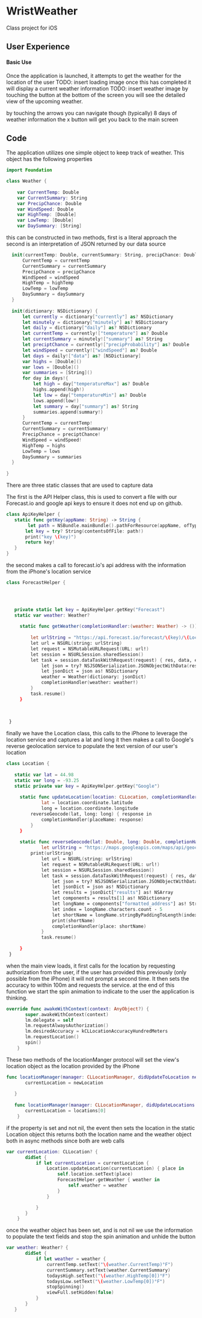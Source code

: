 WristWeather
===============
Class project for iOS

User Experience
----------------------
#### Basic Use
Once the application is launched, it attempts to get the weather for the location of the user
TODO: insert loading image
once this has completed it will display a current weather information
TODO: insert weather image
by touching the button at the bottom of the screen you will see the detailed view of
the upcoming weather.

by touching the arrows you can navigate though (typically) 8 days of weather information
the x button will get you back to the main screen

Code
-----------
The application utilizes one simple object to keep track of weather.
This object has the following properties
``` swift
import Foundation

class Weather {
    
    var CurrentTemp: Double
    var CurrentSummary: String
    var PrecipChance: Double
    var WindSpeed: Double
    var HighTemp: [Double]
    var LowTemp: [Double]
    var DaySummary: [String]
  ```
  this can be constructed in two methods, first is a literal approach
  the second is an interpretation of JSON returned by our data source
  ``` swift
    init(currentTemp: Double, currentSummary: String, precipChance: Double, windSpeed: Double, highTemp: [Double], lowTemp: [Double], daySummary: [String]) {
        CurrentTemp = currentTemp
        CurrentSummary = currentSummary
        PrecipChance = precipChance
        WindSpeed = windSpeed
        HighTemp = highTemp
        LowTemp = lowTemp
        DaySummary = daySummary
    }
    
    init(dictionary: NSDictionary) {
        let currently = dictionary["currently"] as? NSDictionary
        let minutely = dictionary["minutely"] as? NSDictionary
        let daily = dictionary["daily"] as? NSDictionary
        let currentTemp = currently!["temperature"] as? Double
        let currentSummary = minutely!["summary"] as? String
        let preciptChance = currently!["precipProbability"] as? Double
        let windSpeed = currently!["windSpeed"] as? Double
        let days = daily!["data"] as? [NSDictionary]
        var highs = [Double]()
        var lows = [Double]()
        var summaries = [String]()
        for day in days!{
            let high = day["temperatureMax"] as? Double
            highs.append(high!)
            let low = day["temperatureMin"] as? Double
            lows.append(low!)
            let summary = day["summary"] as? String
            summaries.append(summary!)
        }
        CurrentTemp = currentTemp!
        CurrentSummary = currentSummary!
        PrecipChance = preciptChance!
        WindSpeed = windSpeed!
        HighTemp = highs
        LowTemp = lows
        DaySummary = summaries
    }
    
}
```

There are three static classes that are used to 
capture data

The first is the API Helper class, this is used to convert
a file with our Forecast.io and google api keys to ensure it does not
end up on github.
``` swift
class ApiKeyHelper { 
   static func getKey(appName: String) -> String { 
        let path = NSBundle.mainBundle().pathForResource(appName, ofType: "apikey") 
       let key = try? String(contentsOfFile: path!) 
       print("key \(key)") 
       return key! 
   } 
} 

```
the second makes a call to forecast.io's api address
with the information from the iPhone's location service
``` swift
class ForecastHelper { 



 
   private static let key = ApiKeyHelper.getKey("Forecast") 
   static var weather: Weather? 
    
     static func getWeather(completionHandler:(weather: Weather) -> ()) { 
          
         let urlString = "https://api.forecast.io/forecast/\(key)/\(Location.lat),\(Location.long)" 
         let url = NSURL(string: urlString) 
         let request = NSMutableURLRequest(URL: url!) 
         let session = NSURLSession.sharedSession() 
         let task = session.dataTaskWithRequest(request) { res, data, err in 
             let json = try? NSJSONSerialization.JSONObjectWithData(res!, options: .MutableContainers) 
             let jsonDict = json as! NSDictionary 
             weather = Weather(dictionary: jsonDict) 
             completionHandler(weather: weather!) 
         } 
         task.resume() 
     } 
      
 
 
 } 
```
finally we have the Location class, this calls to the iPhone
to leverage the location service and captures a lat and long
it then makes a call to Google's reverse geolocation service
to populate the text version of our user's location
``` swift 
class Location { 
    
   static var lat = 44.98 
   static var long = -93.25 
   static private var key = ApiKeyHelper.getKey("Google") 
    
     static func updateLocation(location: CLLocation, completionHandler:(placeName: String) -> ()) { 
             lat = location.coordinate.latitude 
             long = location.coordinate.longitude 
         reverseGeocode(lat, long: long) { response in 
             completionHandler(placeName: response) 
         } 
     } 
      
     static func reverseGeocode(lat: Double, long: Double, completionHandler:(place: String) -> ()) { 
             let urlString = "https://maps.googleapis.com/maps/api/geocode/json?latlng=\(lat),\(long)&key=\(key)" 
         print(urlString) 
             let url = NSURL(string: urlString) 
             let request = NSMutableURLRequest(URL: url!) 
             let session = NSURLSession.sharedSession() 
             let task = session.dataTaskWithRequest(request) { res, data, err in 
                 let json = try? NSJSONSerialization.JSONObjectWithData(res!, options: .AllowFragments) 
                 let jsonDict = json as! NSDictionary 
                 let results = jsonDict["results"] as! NSArray 
                 let components = results[1] as! NSDictionary 
                 let longName = components["formatted_address"] as! String 
                 let index = longName.characters.count - 5 
                 let shortName = longName.stringByPaddingToLength(index, withString: "", startingAtIndex: 0) 
                 print(shortName) 
                 completionHandler(place: shortName) 
             } 
             task.resume() 
          
     } 
 } 
```

when the main view loads, it first calls for the location
by requesting authorization from the user, if the user
has provided this previously (only possible from the iPhone)
it will not prompt a second time.  It then sets the 
accuracy to within 100m and requests the service.
at the end of this function we start the spin animation
to indicate to the user the application is thinking.
``` swift
override func awakeWithContext(context: AnyObject?) { 
       super.awakeWithContext(context) 
       lm.delegate = self 
       lm.requestAlwaysAuthorization() 
       lm.desiredAccuracy = kCLLocationAccuracyHundredMeters 
       lm.requestLocation() 
       spin() 
    } 

```
These two methods of the locationManger protocol will set the
view's location object as the location provided by the iPhone
``` swift
func locationManager(manager: CLLocationManager, didUpdateToLocation newLocation: CLLocation, fromLocation oldLocation: CLLocation) { 
       currentLocation = newLocation 
        
   } 
    
   func locationManager(manager: CLLocationManager, didUpdateLocations locations: [CLLocation]) { 
       currentLocation = locations[0] 
    } 

```
if the property is set and not nil, the event then sets the
location in the static Location object
this returns both the location name and the weather object
both in async methods since both are web calls
``` swift
var currentLocation: CLLocation? { 
       didSet { 
           if let currentLocation = currentLocation { 
               Location.updateLocation(currentLocation) { place in 
                   self.location.setText(place) 
                   ForecastHelper.getWeather { weather in 
                       self.weather = weather 
                   } 
               } 

           } 
       } 
    } 

```
once the weather object has been set, and is not nil
we use the information to populate the text fields
and stop the spin animation and unhide the button
``` swift 
var weather: Weather? { 
       didSet { 
           if let weather = weather { 
               currentTemp.setText("\(weather.CurrentTemp)°F") 
               currentSummary.setText(weather.CurrentSummary) 
               todaysHigh.setText("\(weather.HighTemp[0])°F") 
               todaysLow.setText("\(weather.LowTemp[0])°F") 
               stopSpinning() 
               viewFull.setHidden(false) 
           } 
       } 
   } 
```
